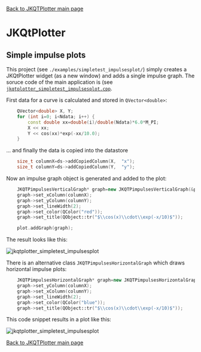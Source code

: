[Back to JKQTPlotter main page](https://github.com/jkriege2/JKQtPlotter/)

# JKQtPlotter

## Simple impulse plots
This project (see `./examples/simpletest_impulsesplot/`) simply creates a JKQtPlotter widget (as a new window) and adds a single impulse graph. 
The soruce code of the main application is (see [`jkqtplotter_simpletest_impulsesplot.cpp`](https://github.com/jkriege2/JKQtPlotter/blob/master/examples/simpletest_impulsesplot/jkqtplotter_simpletest_impulsesplot.cpp).



First data for a curve is calculated and stored in `QVector<double>`: 
```c++
    QVector<double> X, Y;
    for (int i=0; i<Ndata; i++) {
        const double xx=double(i)/double(Ndata)*6.0*M_PI;
        X << xx;
        Y << cos(xx)*exp(-xx/10.0);
    }
```

... and finally the data is copied into the datastore
```c++
    size_t columnX=ds->addCopiedColumn(X,  "x");
    size_t columnY=ds->addCopiedColumn(Y,  "y");
```
	
Now an impulse graph object is generated and added to the plot:
```c++
    JKQTPimpulsesVerticalGraph* graph=new JKQTPimpulsesVerticalGraph(&plot);
    graph->set_xColumn(columnX);
    graph->set_yColumn(columnY);
	graph->set_lineWidth(2);
	graph->set_color(QColor("red"));
    graph->set_title(QObject::tr("$\\cos(x)\\cdot\\exp(-x/10)$"));

    plot.addGraph(graph);
```

The result looks like this:

![jkqtplotter_simpletest_impulsesplot](https://raw.githubusercontent.com/jkriege2/JKQtPlotter/master/screenshots/jkqtplotter_simpletest_impulsesplot.png)

There is an alternative class `JKQTPimpulsesHorizontalGraph` which draws horizontal impulse plots:
```c++
    JKQTPimpulsesHorizontalGraph* graph=new JKQTPimpulsesHorizontalGraph(&plot);
    graph->set_yColumn(columnX);
    graph->set_xColumn(columnY);
    graph->set_lineWidth(2);
    graph->set_color(QColor("blue"));
    graph->set_title(QObject::tr("$\\cos(x)\\cdot\\exp(-x/10)$"));
```

This code snippet results in a plot like this:

![jkqtplotter_simpletest_impulsesplot](https://raw.githubusercontent.com/jkriege2/JKQtPlotter/master/screenshots/jkqtplotter_simpletest_impulsesplot_horizontal.png)


[Back to JKQTPlotter main page](https://github.com/jkriege2/JKQtPlotter/)